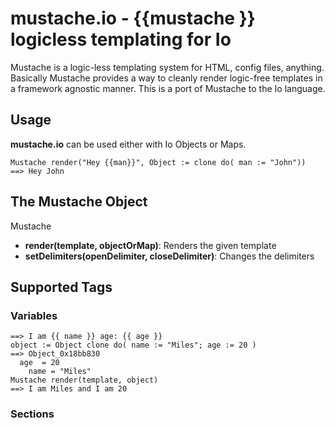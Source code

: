 mustache.io - {{mustache }} logicless templating for Io
=======================================================
Mustache is a logic-less templating system for HTML, config files, anything. Basically Mustache provides a way to cleanly render logic-free templates in a framework agnostic manner. This is a port of Mustache to the Io language.

Usage
-----
**mustache.io** can be used either with Io Objects or Maps.

```
Mustache render("Hey {{man}}", Object := clone do( man := "John"))
==> Hey John
```

The Mustache Object
-------------------
Mustache
- **render(template, objectOrMap)**: Renders the given template
- **setDelimiters(openDelimiter, closeDelimiter)**: Changes the delimiters

Supported Tags
--------------
### Variables

```template := "I am {{ name }}, age: {{ age }}"
==> I am {{ name }} age: {{ age }}
object := Object clone do( name := "Miles"; age := 20 )
==> Object_0x18bb830
  age  = 20
	name = "Miles"
Mustache render(template, object)
==> I am Miles and I am 20
```
### Sections

